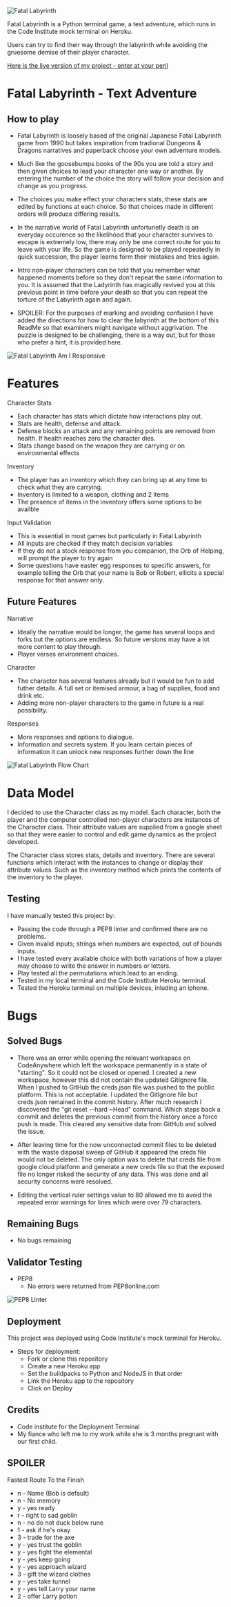 ![Fatal Labyrinth](assets/Header.PNG)

Fatal Labyrinth is a Python terminal game, a text adventure, which runs in the Code Institute mock terminal on Heroku.

Users can try to find their way through the labyrinth while avoiding the gruesome demise of their player character.

[Here is the live version of my project - enter at your peril](https://fatal-labyrinth-c541af595fbe.herokuapp.com/)

# Fatal Labyrinth - Text Adventure

## How to play

- Fatal Labyrinth is loosely based of the original Japanese Fatal Labyrinth game from 1990 but takes inspiration from tradional Dungeons & Dragons narratives and paperback choose your own adventure models.
- Much like the goosebumps books of the 90s you are told a story and then given choices to lead your character one way or another. By entering the number of the choice the story will follow your decision and change as you progress. 
- The choices you make effect your characters stats, these stats are edited by functions at each choice. So that choices made in different orders will produce differing results. 
- In the narrative world of Fatal Labyrinth unfortunetly death is an everyday occurence so the likelihood that your character survives to escape is extremely low, there may only be one correct route for you to leave with your life. So the game is designed to be played repeatedly in quick succession, the player learns form their mistakes and tries again. 
- Intro non-player characters can be told that you remember what happened moments before so they don't repeat the same information to you. It is assumed that the Ladyrinth has magically revived you at this previous point in time before your death so that you can repeat the torture of the Labyrinth again and again. 

- SPOILER: For the purposes of marking and avoiding confusion I have added the directions for how to clear the labyrinth at the bottom of this ReadMe so that examiners might navigate without aggrivation. The puzzle is designed to be challenging, there is a way out, but for those who prefer a hint, it is provided here. 

![Fatal Labyrinth Am I Responsive](assets/amiresponsive_fatal_labyrinth.PNG)

# Features

Character Stats
- Each character has stats which dictate how interactions play out.
- Stats are health, defense and attack.
- Defense blocks an attack and any remaining points are removed from health. If health reaches zero the character dies.
- Stats change based on the weapon they are carrying or on environmental effects

Inventory
- The player has an inventory which they can bring up at any time to check what they are carrying.
- Inventory is limited to a weapon, clothing and 2 items
- The presence of items in the inventory offers some options to be availble 

Input Validation
- This is essential in most games but particularly in Fatal Labyrinth
- All inputs are checked if they match decision variables
- If they do not a stock response from you companion, the Orb of Helping, will prompt the player to try again
- Some questions have easter egg responses to specific answers, for example telling the Orb that your name is Bob or Robert, ellicits a special response for that answer only.

## Future Features

Narrative
- Ideally the narrative would be longer, the game has several loops and forks but the options are endless. So future versions may have a lot more content to play through.
- Player verses environment choices.

Character
- The character has several features already but it would be fun to add futher details. A full set or itemised armour, a bag of supplies, food and drink etc.
- Adding more non-player characters to the game in future is a real possibility.

Responses
- More responses and options to dialogue.
- Information and secrets system. If you learn certain pieces of information it can unlock new responses further down the line

![Fatal Labyrinth Flow Chart](assets/fatal_flowchart2.png)

# Data Model

I decided to use the Character class as my model. Each character, both the player and the computer controlled non-player characters are instances of the Character class. Their attribute values are supplied from a google sheet so that they were easier to control and edit game dynamics as the project developed. 

The Character class stores stats, details and inventory. There are several functions which interact with the instances to change or display their attribute values. Such as the inventory method which prints the contents of the inventory to the player. 

## Testing

I have manually tested this project by:

- Passing the code through a PEP8 linter and confirmed there are no problems.
- Given invalid inputs; strings when numbers are expected, out of bounds inputs.
- I have tested every available choice with both variations of how a player may choose to write the answer in numbers or letters. 
- Play tested all the permutations which lead to an ending.
- Tested in my local terminal and the Code Institute Heroku terminal.
- Tested the Heroku terminal on multiple devices, inluding an iphone. 

# Bugs

## Solved Bugs

- There was an error while opening the relevant workspace on CodeAnywhere which left the workspace permanently in a state of "starting". So it could not be closed or opened. I created a new workspace, however this did not contain the updated GitIgnore file. When I pushed to GitHub the creds.json file was pushed to the public platform. This is not acceptable. I updated the GitIgnore file but creds.json remained in the commit history. After much research I discovered the "git reset --hard ~Head" command. Which steps back a commit and deletes the previous commit from the history once a force push is made. This cleared any sensitive data from GitHub and solved the issue.
- After leaving time for the now unconnected commit files to be deleted with the waste disposal sweep of GitHub it appeared the creds file would not be deleted. The only option was to delete that creds file from google cloud platform and generate a new creds file so that the exposed file no longer risked the security of any data. This was done and all security concerns were resolved.

- Editing the vertical ruler settings value to 80 allowed me to avoid the repeated error warnings for lines which were over 79 characters. 

## Remaining Bugs

- No bugs remaining

## Validator Testing

- PEP8
    - No errors were returned from PEP8online.com

![PEP8 Linter](assets/PEP8LINTER.PNG)

## Deployment

This project was deployed using Code Institute's mock terminal for Heroku.
- Steps for deployment:
    - Fork or clone this repository
    - Create a new Heroku app
    - Set the buildpacks to Python and NodeJS in that order
    - Link the Heroku app to the repository
    - Click on Deploy

## Credits

- Code institute for the Deployment Terminal
- My fiance who left me to my work while she is 3 months pregnant with our first child.

## SPOILER

Fastest Route To the Finish

- n - Name (Bob is default)
- n - No memory
- y - yes ready
- r - right to sad goblin
- n - no do not duck below rune
- 1 - ask if he's okay
- 3 - trade for the axe
- y - yes trust the goblin
- y - yes fight the elemental
- y - yes keep going
- y - yes approach wizard
- 3 - gift the wizard clothes
- y - yes take tunnel
- y - yes tell Larry your name
- 2 - offer Larry potion


